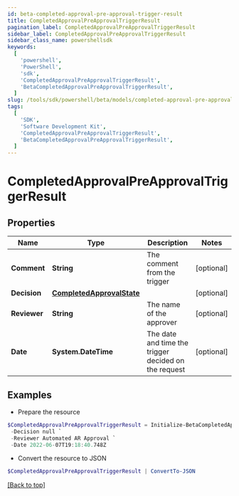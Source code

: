 ```yaml
---
id: beta-completed-approval-pre-approval-trigger-result
title: CompletedApprovalPreApprovalTriggerResult
pagination_label: CompletedApprovalPreApprovalTriggerResult
sidebar_label: CompletedApprovalPreApprovalTriggerResult
sidebar_class_name: powershellsdk
keywords:
  [
    'powershell',
    'PowerShell',
    'sdk',
    'CompletedApprovalPreApprovalTriggerResult',
    'BetaCompletedApprovalPreApprovalTriggerResult',
  ]
slug: /tools/sdk/powershell/beta/models/completed-approval-pre-approval-trigger-result
tags:
  [
    'SDK',
    'Software Development Kit',
    'CompletedApprovalPreApprovalTriggerResult',
    'BetaCompletedApprovalPreApprovalTriggerResult',
  ]
---
```


# CompletedApprovalPreApprovalTriggerResult

## Properties

| Name | Type | Description | Notes |
| --- | --- | --- | --- |
| **Comment** | **String** | The comment from the trigger | [optional] |
| **Decision** | [**CompletedApprovalState**](completed-approval-state) |  | [optional] |
| **Reviewer** | **String** | The name of the approver | [optional] |
| **Date** | **System.DateTime** | The date and time the trigger decided on the request | [optional] |

## Examples

- Prepare the resource

```powershell
$CompletedApprovalPreApprovalTriggerResult = Initialize-BetaCompletedApprovalPreApprovalTriggerResult  -Comment This request was autoapproved by our automated ETS subscriber `
 -Decision null `
 -Reviewer Automated AR Approval `
 -Date 2022-06-07T19:18:40.748Z
```

- Convert the resource to JSON

```powershell
$CompletedApprovalPreApprovalTriggerResult | ConvertTo-JSON
```

[[Back to top]](#)
